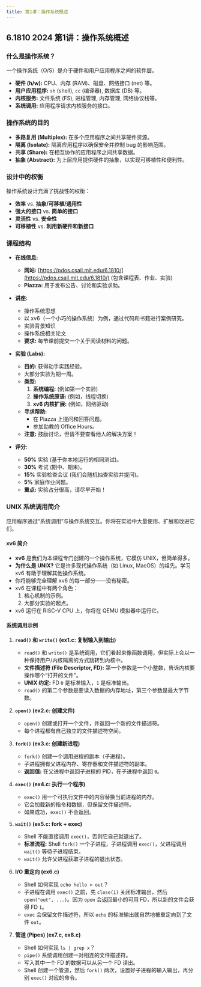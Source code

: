 ```yaml
---
title: 第1讲：操作系统概述
---
```


## 6.1810 2024 第1讲：操作系统概述

### 什么是操作系统？

一个操作系统（O/S）是介于硬件和用户应用程序之间的软件层。

- **硬件 (h/w):** CPU、内存 (RAM)、磁盘、网络接口 (net) 等。
- **用户应用程序:** `sh` (shell), `cc` (编译器), 数据库 (DB) 等。
- **内核服务:** 文件系统 (FS), 进程管理, 内存管理, 网络协议栈等。
- **系统调用:** 应用程序请求内核服务的接口。

### 操作系统的目的

- **多路复用 (Multiplex):** 在多个应用程序之间共享硬件资源。
- **隔离 (Isolate):** 隔离应用程序以确保安全并控制 bug 的影响范围。
- **共享 (Share):** 在相互协作的应用程序之间共享数据。
- **抽象 (Abstract):** 为上层应用提供硬件的抽象，以实现可移植性和便利性。

### 设计中的权衡

操作系统设计充满了挑战性的权衡：

- **效率** vs. **抽象/可移植/通用性**
- **强大的接口** vs. **简单的接口**
- **灵活性** vs. **安全性**
- **可移植性** vs. **利用新硬件和新接口**

### 课程结构

- **在线信息:**
  - **网站:** [https://pdos.csail.mit.edu/6.1810/](https://pdos.csail.mit.edu/6.1810/) (包含课程表、作业、实验)
  - **Piazza:** 用于发布公告、讨论和实验求助。

- **讲座:**
  - 操作系统思想
  - 以 xv6（一个小巧的操作系统）为例，通过代码和书籍进行案例研究。
  - 实验背景知识
  - 操作系统相关论文
  - **要求:** 每节课前提交一个关于阅读材料的问题。

- **实验 (Labs):**
  - **目的:** 获得动手实践经验。
  - 大部分实验为期一周。
  - **类型:**
    1.  **系统编程:** (例如第一个实验)
    2.  **操作系统原语:** (例如，线程切换)
    3.  **xv6 内核扩展:** (例如，网络驱动)
  - **寻求帮助:**
    - 在 Piazza 上提问和回答问题。
    - 参加助教的 Office Hours。
  - **注意:** 鼓励讨论，但请不要查看他人的解决方案！

- **评分:**
  - **50%** 实验 (基于你本地运行的相同测试)。
  - **30%** 考试 (期中、期末)。
  - **15%** 实验检查会议 (我们会随机抽查实验并提问)。
  - **5%** 家庭作业问题。
  - **重点:** 实验占分很高，请尽早开始！

### UNIX 系统调用简介

应用程序通过“系统调用”与操作系统交互。你将在实验中大量使用、扩展和改进它们。

#### xv6 简介

- **xv6** 是我们为本课程专门创建的一个操作系统，它模仿 UNIX，但简单得多。
- **为什么是 UNIX?** 它是许多现代操作系统（如 Linux, MacOS）的祖先。学习 xv6 有助于理解其他操作系统。
- 你将能够完全理解 xv6 的每一部分——没有秘密。
- xv6 在课程中有两个角色：
  1.  核心机制的示例。
  2.  大部分实验的起点。
- xv6 运行在 RISC-V CPU 上，你将在 QEMU 模拟器中运行它。

#### 系统调用示例

1.  **`read()` 和 `write()` (ex1.c: 复制输入到输出)**

    - `read()` 和 `write()` 是系统调用，它们看起来像函数调用，但实际上会以一种保持用户/内核隔离的方式跳转到内核中。
    - **文件描述符 (File Descriptor, FD):** 第一个参数是一个小整数，告诉内核要操作哪个“打开的文件”。
    - **UNIX 约定:** FD `0` 是标准输入，`1` 是标准输出。
    - `read()` 的第二个参数是要读入数据的内存地址，第三个参数是最大字节数。

2.  **`open()` (ex2.c: 创建文件)**

    - `open()` 创建或打开一个文件，并返回一个新的文件描述符。
    - 每个进程都有自己独立的文件描述符空间。

3.  **`fork()` (ex3.c: 创建新进程)**

    - `fork()` 创建一个调用进程的副本（子进程）。
    - 子进程拥有父进程内存、寄存器和文件描述符的副本。
    - **返回值:** 在父进程中返回子进程的 PID，在子进程中返回 `0`。

4.  **`exec()` (ex4.c: 执行一个程序)**

    - `exec()` 用一个可执行文件中的内容替换当前进程的内存。
    - 它会加载新的指令和数据，但保留文件描述符。
    - 如果成功，`exec()` 不会返回。

5.  **`wait()` (ex5.c: fork + exec)**

    - Shell 不能直接调用 `exec()`，否则它自己就退出了。
    - **标准流程:** Shell `fork()` 一个子进程，子进程调用 `exec()`，父进程调用 `wait()` 等待子进程结束。
    - `wait()` 允许父进程获取子进程的退出状态。

6.  **I/O 重定向 (ex6.c)**

    - Shell 如何实现 `echo hello > out`？
    - 子进程在调用 `exec()` 之前，先 `close(1)` 关闭标准输出，然后 `open("out", ...)`。因为 `open` 会返回最小的可用 FD，所以新的文件会获得 FD `1`。
    - `exec` 会保留文件描述符，所以 `echo` 的标准输出就自然地被重定向到了文件 `out`。

7.  **管道 (Pipes) (ex7.c, ex8.c)**

    - Shell 如何实现 `ls | grep x`？
    - `pipe()` 系统调用创建一对相连的文件描述符。
    - 写入其中一个 FD 的数据可以从另一个 FD 读出。
    - Shell 创建一个管道，然后 `fork()` 两次，设置好子进程的输入输出，再分别 `exec()` 对应的命令。